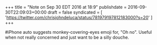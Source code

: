+++
title = "Note on Sep 30 EDT 2016 at 18:9"
publishdate = 2016-09-30T22:09:03+00:00
draft = false
syndicated = [ 'https://twitter.com/chrisjohndeluca/status/781979197812183000?s=20' ]
+++

#iPhone auto suggests monkey-covering-eyes emoji for, "Oh no".  Useful when not really concerned and just want to be a silly douche.
